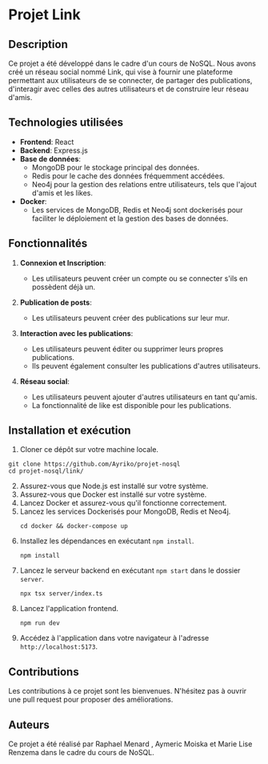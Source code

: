 # Projet Link

## Description

Ce projet a été développé dans le cadre d'un cours de NoSQL. Nous avons créé un réseau social nommé Link, qui vise à fournir une plateforme permettant aux utilisateurs de se connecter, de partager des publications, d'interagir avec celles des autres utilisateurs et de construire leur réseau d'amis.

## Technologies utilisées

- **Frontend**: React
- **Backend**: Express.js
- **Base de données**:
  - MongoDB pour le stockage principal des données.
  - Redis pour le cache des données fréquemment accédées.
  - Neo4j pour la gestion des relations entre utilisateurs, tels que l'ajout d'amis et les likes.
- **Docker**:
  - Les services de MongoDB, Redis et Neo4j sont dockerisés pour faciliter le déploiement et la gestion des bases de données.

## Fonctionnalités

1. **Connexion et Inscription**:
   - Les utilisateurs peuvent créer un compte ou se connecter s'ils en possèdent déjà un.

2. **Publication de posts**:
   - Les utilisateurs peuvent créer des publications sur leur mur.

3. **Interaction avec les publications**:
   - Les utilisateurs peuvent éditer ou supprimer leurs propres publications.
   - Ils peuvent également consulter les publications d'autres utilisateurs.

4. **Réseau social**:
   - Les utilisateurs peuvent ajouter d'autres utilisateurs en tant qu'amis.
   - La fonctionnalité de like est disponible pour les publications.

## Installation et exécution

1. Cloner ce dépôt sur votre machine locale.

````
git clone https://github.com/Ayriko/projet-nosql
cd projet-nosql/link/
````
2. Assurez-vous que Node.js est installé sur votre système.
3. Assurez-vous que Docker est installé sur votre système.
4. Lancez Docker et assurez-vous qu'il fonctionne correctement.
5. Lancez les services Dockerisés pour MongoDB, Redis et Neo4j.
    ```
    cd docker && docker-compose up 
    ```
6. Installez les dépendances en exécutant `npm install`.
    ```
    npm install
    ```
7. Lancez le serveur backend en exécutant `npm start` dans le dossier `server`.
    ```
    npx tsx server/index.ts
    ```
8. Lancez l'application frontend.
    ```
    npm run dev 
    ```
9. Accédez à l'application dans votre navigateur à l'adresse `http://localhost:5173`.

## Contributions
Les contributions à ce projet sont les bienvenues. N'hésitez pas à ouvrir une pull request pour proposer des améliorations.

## Auteurs
Ce projet a été réalisé par Raphael Menard  , Aymeric Moiska   et Marie Lise Renzema dans le cadre du cours de NoSQL.
